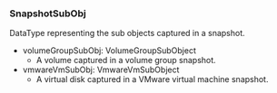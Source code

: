 ### SnapshotSubObj
DataType representing the sub objects captured in a snapshot.

- volumeGroupSubObj: VolumeGroupSubObject
  - A volume captured in a volume group snapshot.
- vmwareVmSubObj: VmwareVmSubObject
  - A virtual disk captured in a VMware virtual machine snapshot.
